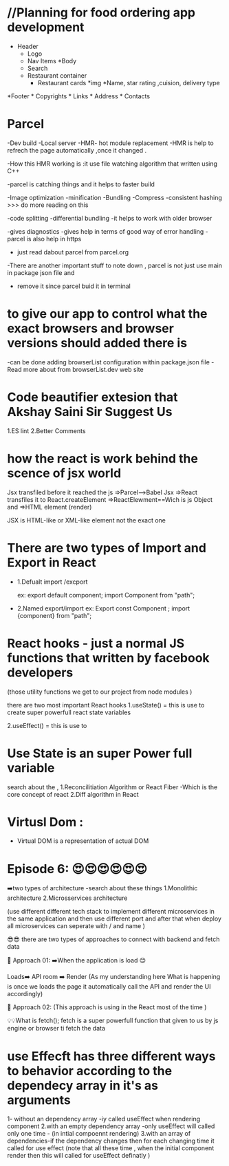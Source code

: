 # //Planning for food ordering app development 
* Header
    * Logo
    * Nav Items
*Body
    * Search
    * Restaurant container
        * Restaurant cards
             *img
             *Name, star rating ,cuision, delivery type 

*Footer
    * Copyrights
    * Links 
    * Address
    * Contacts



# Parcel 
-Dev build 
-Local server
-HMR- hot module replacement 
-HMR is help to refrech the page automatically ,once it changed .

-How this HMR working is :it use file watching algorithm that written using C++

-parcel is catching things and it helps to faster build

-Image optimization
-minification
-Bundling
-Compress
-consistent hashing >>> do more reading on this

-code splitting
-differential bundling -it helps to work with older browser

-gives diagnostics
-gives help in terms of good way of error handling 
-parcel is also help in https 

- just read dabout parcel from parcel.org

-There are another important stuff to note down , parcel is not just use main in package json file and 
- remove it since parcel buid it in terminal

# to give our app to control what the exact browsers and browser versions should added there is 
-can be done adding browserList configuration within package.json file 
-Read more about from browserList.dev web site 


# Code beautifier extesion that Akshay Saini Sir Suggest Us
1.ES lint
2.Better Comments 


# how the react is work behind the scence of jsx world 

Jsx transfiled before it reached the js =>Parcel-->Babel
Jsx =>React transfiles it to React.createElement =>ReactElewment==Wich is js Object and =>HTML element (render)

JSX is HTML-like or XML-like element not the exact one 



# There are two types of Import and Export in React
- 1.Defualt import /excport 

  ex: export default component;
      import Component from "path";



- 2.Named export/import 
  ex: Export const Component ;
      import {component} from "path";




# React hooks - just a normal JS functions that written by facebook developers 
(those utility functions we get to our project from node modules )

there are two most important React hooks
1.useState() = this is use to create super powerfull react state variables

2.useEffect() = this is use to


# Use State is an super Power full variable 
search about the ,
    1.Reconcilitiation Algorithm or React Fiber -Which is the core concept of react 
    2.Diff algorithm in React 


# Virtusl Dom :
- Virtual DOM is a representation of actual DOM 





# Episode 6:  😍😍😍😍😍😍

  ➡️two types of architecture   -search about these things 
 1.Monolithic architecture   2.Microsservices architecture

 (use different different tech stack to implement different microservices in the same application and then use different port and after that when deploy all microservices can seperate with  / and name )


 😎😎 there are two types of approaches to connect with backend and fetch data

 👀  Approach 01:    ➡️When the application is load 😊

 Loads➡️ API room ➡️ Render        (As my understanding here What is happening is once we loads the page it automatically call the API and  render the UI accordingly)

👀  Approach 02: (This approach is using in the React most of the time )


💡💡What is fetch();
fetch is a super powerfull function that given to us by js engine or browser ti fetch the data

# use Effecft has three different ways to behavior according to the dependecy array in it's as arguments 

 1- without an dependency array -iy called useEffect when rendering component
 2.with an empty dependency array -only useEffect will called only one time - (in intial compoennt rendering)
 3.with an array of dependencies-if the dependency changes then for each changing time it called for use effect 
 (note that all these time , when the initial component render then this will called for useEffect definatly )
 